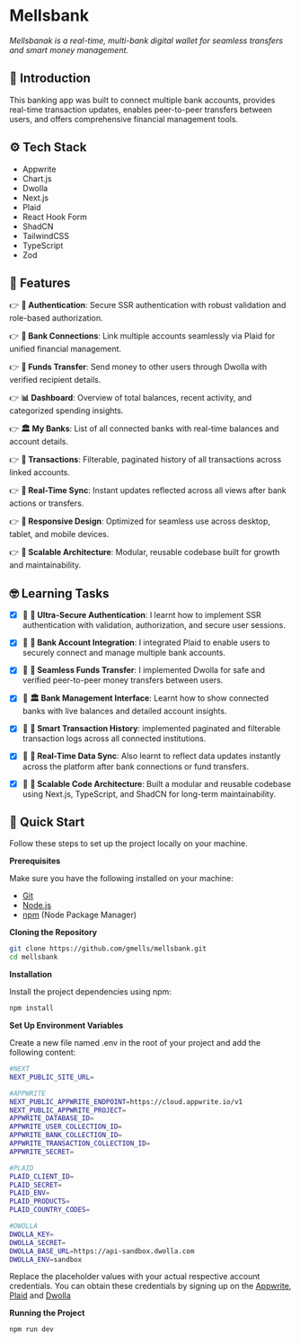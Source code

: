 # Mellsbank

  _Mellsbanak is a real-time, multi-bank digital wallet for seamless transfers and smart money management._

## <a name="introduction">:star2: Introduction</a>

This banking app was built to connect multiple bank accounts, provides real-time transaction updates, enables peer-to-peer transfers between users, and offers comprehensive financial management tools.


## <a name="tech-stack">:gear: Tech Stack</a>

- Appwrite
- Chart.js
- Dwolla
- Next.js
- Plaid
- React Hook Form
- ShadCN
- TailwindCSS
- TypeScript
- Zod

## <a name="features">:star_struck: Features</a>

👉 **🔐 Authentication**: Secure SSR authentication with robust validation and role-based authorization.

👉 **🏦 Bank Connections**: Link multiple accounts seamlessly via Plaid for unified financial management.

👉 **💸 Funds Transfer**: Send money to other users through Dwolla with verified recipient details.

👉 **📊 Dashboard**: Overview of total balances, recent activity, and categorized spending insights.

👉 **🏛️ My Banks**: List of all connected banks with real-time balances and account details.

👉 **📂 Transactions**: Filterable, paginated history of all transactions across linked accounts.

👉 **🔄 Real-Time Sync**: Instant updates reflected across all views after bank actions or transfers.

👉 **📱 Responsive Design**: Optimized for seamless use across desktop, tablet, and mobile devices.

👉 **🧱 Scalable Architecture**: Modular, reusable codebase built for growth and maintainability.


## <a name="learning-tasks">:nerd_face: Learning Tasks</a>
- [x] 📔 **🔐 Ultra-Secure Authentication**: I learnt how to implement SSR authentication with validation, authorization, and secure user sessions.
- [x] 📔 **🏦 Bank Account Integration**: I integrated Plaid to enable users to securely connect and manage multiple bank accounts.
- [x] 📔 **💸 Seamless Funds Transfer**: I implemented Dwolla for safe and verified peer-to-peer money transfers between users.
- [x] 📔 **🏛️ Bank Management Interface**:  Learnt how to show connected banks with live balances and detailed account insights.
- [x] 📔 **📂 Smart Transaction History**:  implemented paginated and filterable transaction logs across all connected institutions.
- [x] 📔 **🔄 Real-Time Data Sync**: Also learnt to reflect data updates instantly across the platform after bank connections or fund transfers.
- [x] 📔 **🧱 Scalable Code Architecture**: Built a modular and reusable codebase using Next.js, TypeScript, and ShadCN for long-term maintainability.



## <a name="quick-start">🤸 Quick Start</a>

Follow these steps to set up the project locally on your machine.

**Prerequisites**

Make sure you have the following installed on your machine:

- [Git](https://git-scm.com/)
- [Node.js](https://nodejs.org/en)
- [npm](https://www.npmjs.com/) (Node Package Manager)

**Cloning the Repository**

```bash
git clone https://github.com/gmells/mellsbank.git
cd mellsbank
```

**Installation**

Install the project dependencies using npm:

```bash
npm install
```

**Set Up Environment Variables**

Create a new file named .env in the root of your project and add the following content:

```bash
#NEXT
NEXT_PUBLIC_SITE_URL=

#APPWRITE
NEXT_PUBLIC_APPWRITE_ENDPOINT=https://cloud.appwrite.io/v1
NEXT_PUBLIC_APPWRITE_PROJECT=
APPWRITE_DATABASE_ID=
APPWRITE_USER_COLLECTION_ID=
APPWRITE_BANK_COLLECTION_ID=
APPWRITE_TRANSACTION_COLLECTION_ID=
APPWRITE_SECRET=

#PLAID
PLAID_CLIENT_ID=
PLAID_SECRET=
PLAID_ENV=
PLAID_PRODUCTS=
PLAID_COUNTRY_CODES=

#DWOLLA
DWOLLA_KEY=
DWOLLA_SECRET=
DWOLLA_BASE_URL=https://api-sandbox.dwolla.com
DWOLLA_ENV=sandbox
```

Replace the placeholder values with your actual respective account credentials. You can obtain these credentials by signing up on the [Appwrite](https://appwrite.io/), [Plaid](https://plaid.com/en-gb/) and [Dwolla](https://www.dwolla.com/)

**Running the Project**

```bash
npm run dev
```
